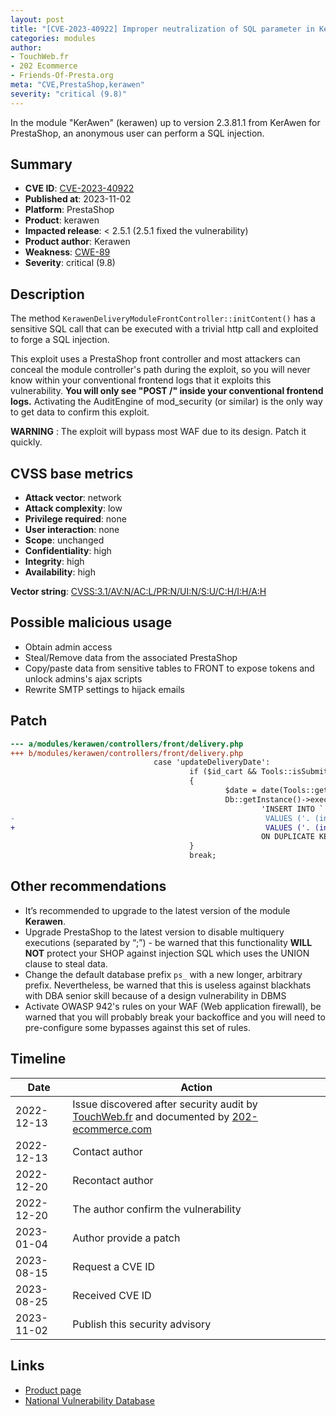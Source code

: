 ```yaml
---
layout: post
title: "[CVE-2023-40922] Improper neutralization of SQL parameter in KerAwen module for PrestaShop"
categories: modules
author:
- TouchWeb.fr
- 202 Ecommerce
- Friends-Of-Presta.org
meta: "CVE,PrestaShop,kerawen"
severity: "critical (9.8)"
---
```


In the module "KerAwen" (kerawen) up to version 2.3.81.1 from KerAwen for PrestaShop, an anonymous user can perform a SQL injection.


## Summary

* **CVE ID**: [CVE-2023-40922](https://cve.mitre.org/cgi-bin/cvename.cgi?name=CVE-2023-40922)
* **Published at**: 2023-11-02
* **Platform**: PrestaShop
* **Product**: kerawen
* **Impacted release**: < 2.5.1 (2.5.1 fixed the vulnerability)
* **Product author**: Kerawen
* **Weakness**: [CWE-89](https://cwe.mitre.org/data/definitions/89.html)
* **Severity**: critical (9.8)

## Description

The method `KerawenDeliveryModuleFrontController::initContent()` has a sensitive SQL call that can be executed with a trivial http call and exploited to forge a SQL injection.

This exploit uses a PrestaShop front controller and most attackers can conceal the module controller's path during the exploit, so you will never know within your conventional frontend logs that it exploits this vulnerability. **You will only see "POST /" inside your conventional frontend logs.** Activating the AuditEngine of mod_security (or similar) is the only way to get data to confirm this exploit.

**WARNING** : The exploit will bypass most WAF due to its design. Patch it quickly.

## CVSS base metrics

* **Attack vector**: network
* **Attack complexity**: low
* **Privilege required**: none
* **User interaction**: none
* **Scope**: unchanged
* **Confidentiality**: high
* **Integrity**: high
* **Availability**: high

**Vector string**: [CVSS:3.1/AV:N/AC:L/PR:N/UI:N/S:U/C:H/I:H/A:H](https://nvd.nist.gov/vuln-metrics/cvss/v3-calculator?vector=AV:N/AC:L/PR:N/UI:N/S:U/C:H/I:H/A:H)

## Possible malicious usage

* Obtain admin access
* Steal/Remove data from the associated PrestaShop
* Copy/paste data from sensitive tables to FRONT to expose tokens and unlock admins's ajax scripts
* Rewrite SMTP settings to hijack emails


## Patch

```diff
--- a/modules/kerawen/controllers/front/delivery.php
+++ b/modules/kerawen/controllers/front/delivery.php
                                case 'updateDeliveryDate':
                                        if ($id_cart && Tools::isSubmit('delivery_date'))
                                        {
                                                $date = date(Tools::getValue('delivery_date'));
                                                Db::getInstance()->execute(
                                                        'INSERT INTO `'._DB_PREFIX_.'cart_kerawen` (id_cart, delivery_date)
-                                                        VALUES ('. (int) $id_cart .', FROM_UNIXTIME('.$date.'))
+                                                        VALUES ('. (int) $id_cart .', FROM_UNIXTIME("'.pSQL($date).'"))
                                                        ON DUPLICATE KEY UPDATE delivery_date = VALUES(delivery_date)');
                                        }
                                        break;
```

## Other recommendations

* It’s recommended to upgrade to the latest version of the module **Kerawen**.
* Upgrade PrestaShop to the latest version to disable multiquery executions (separated by “;”) - be warned that this functionality **WILL NOT** protect your SHOP against injection SQL which uses the UNION clause to steal data.
* Change the default database prefix `ps_` with a new longer, arbitrary prefix. Nevertheless, be warned that this is useless against blackhats with DBA senior skill because of a design vulnerability in DBMS
* Activate OWASP 942's rules on your WAF (Web application firewall), be warned that you will probably break your backoffice and you will need to pre-configure some bypasses against this set of rules.

## Timeline

| Date | Action |
|--|--|
| 2022-12-13 | Issue discovered after security audit by [TouchWeb.fr](https://www.touchweb.fr) and documented by [202-ecommerce.com](https://www.202-ecommerce.com/) |
| 2022-12-13 | Contact author |
| 2022-12-20 | Recontact author |
| 2022-12-20 | The author confirm the vulnerability |
| 2023-01-04 | Author provide a patch |
| 2023-08-15 | Request a CVE ID |
| 2023-08-25 | Received CVE ID |
| 2023-11-02 | Publish this security advisory |

## Links

* [Product page](https://kerawen.com/logiciel-de-caisse/)
* [National Vulnerability Database](https://nvd.nist.gov/vuln/detail/CVE-2023-40922)
